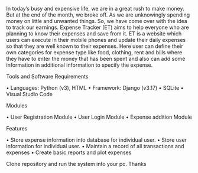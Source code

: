 In today’s busy and expensive life, we are in a great rush to make money. But at the end of the month, we broke off. As we are unknowingly spending money on little and unwanted things. So, we have come over with the idea to track our earnings. Expense Tracker (ET) aims to help everyone who are planning to know their expenses and save from it. ET is a website which users can execute in their mobile phones and update their daily expenses so that they are well known to their expenses. Here user can define their own categories for expense type like food, clothing, rent and bills where they have to enter the money that has been spent and also can add some information in additional information to specify the expense.

Tools and Software Requirements

• Languages: Python (v3), HTML
• Framework: Django (v3.17)
• SQLite
• Visual Studio Code

Modules

• User Registration Module
• User Login Module
• Expense addition Module

Features

• Store expense information into database for individual user.
• Store user information for individual user.
• Maintain a record of all transactions and expenses
• Create basic reports and plot expenses

Clone repository and run the system into your pc. Thanks
